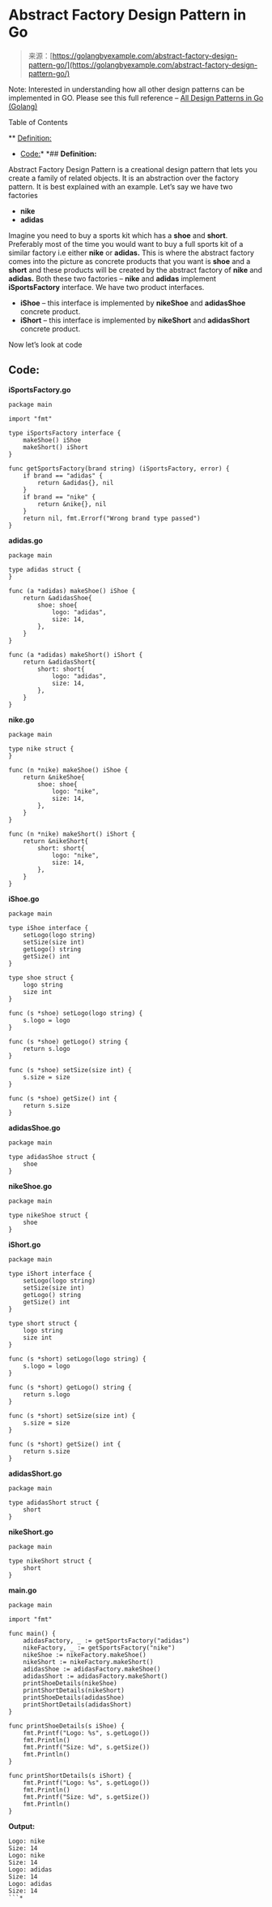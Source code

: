 <!--yml
category: 未分类
date: 2024-10-13 06:01:47
-->

# Abstract Factory Design Pattern in Go

> 来源：[https://golangbyexample.com/abstract-factory-design-pattern-go/](https://golangbyexample.com/abstract-factory-design-pattern-go/)

Note: Interested in understanding how all other design patterns can be implemented in GO. Please see this full reference – [All Design Patterns in Go (Golang)](https://golangbyexample.com/all-design-patterns-golang/)

Table of Contents

 **   [Definition:](#Definition "Definition:")
*   [Code:](#Code "Code:")*  *## **Definition:**

Abstract Factory Design Pattern is a creational design pattern that lets you create a family of related objects. It is an abstraction over the factory pattern. It is best explained with an example. Let’s say we have two factories

*   **nike**
*   **adidas**

Imagine you need to buy a sports kit which has a **shoe** and **short**. Preferably most of the time you would want to buy a full sports kit of a similar factory i.e either **nike** or **adidas.** This is where the abstract factory comes into the picture as concrete products that you want is **shoe** and a **short** and these products will be created by the abstract factory of **nike** and **adidas.**
Both these two factories – **nike** and **adidas** implement **iSportsFactory** interface.
We have two product interfaces.

*   **iShoe** – this interface is implemented by **nikeShoe** and **adidasShoe** concrete product.
*   **iShort** – this interface is implemented by **nikeShort** and **adidasShort** concrete product.

Now let’s look at code

## **Code:**

**iSportsFactory.go**

```
package main

import "fmt"

type iSportsFactory interface {
    makeShoe() iShoe
    makeShort() iShort
}

func getSportsFactory(brand string) (iSportsFactory, error) {
    if brand == "adidas" {
        return &adidas{}, nil
    }
    if brand == "nike" {
        return &nike{}, nil
    }
    return nil, fmt.Errorf("Wrong brand type passed")
}
```

**adidas.go**

```
package main

type adidas struct {
}

func (a *adidas) makeShoe() iShoe {
    return &adidasShoe{
        shoe: shoe{
            logo: "adidas",
            size: 14,
        },
    }
}

func (a *adidas) makeShort() iShort {
    return &adidasShort{
        short: short{
            logo: "adidas",
            size: 14,
        },
    }
} 
```

**nike.go**

```
package main

type nike struct {
}

func (n *nike) makeShoe() iShoe {
    return &nikeShoe{
        shoe: shoe{
            logo: "nike",
            size: 14,
        },
    }
}

func (n *nike) makeShort() iShort {
    return &nikeShort{
        short: short{
            logo: "nike",
            size: 14,
        },
    }
}
```

**iShoe.go**

```
package main

type iShoe interface {
    setLogo(logo string)
    setSize(size int)
    getLogo() string
    getSize() int
}

type shoe struct {
    logo string
    size int
}

func (s *shoe) setLogo(logo string) {
    s.logo = logo
}

func (s *shoe) getLogo() string {
    return s.logo
}

func (s *shoe) setSize(size int) {
    s.size = size
}

func (s *shoe) getSize() int {
    return s.size
} 
```

**adidasShoe.go**

```
package main

type adidasShoe struct {
	shoe
} 
```

**nikeShoe.go**

```
package main

type nikeShoe struct {
    shoe
}
```

**iShort.go**

```
package main

type iShort interface {
    setLogo(logo string)
    setSize(size int)
    getLogo() string
    getSize() int
}

type short struct {
    logo string
    size int
}

func (s *short) setLogo(logo string) {
    s.logo = logo
}

func (s *short) getLogo() string {
    return s.logo
}

func (s *short) setSize(size int) {
    s.size = size
}

func (s *short) getSize() int {
    return s.size
}
```

**adidasShort.go**

```
package main

type adidasShort struct {
    short
}
```

**nikeShort.go**

```
package main

type nikeShort struct {
    short
}
```

**main.go**

```
package main

import "fmt"

func main() {
    adidasFactory, _ := getSportsFactory("adidas")
    nikeFactory, _ := getSportsFactory("nike")
    nikeShoe := nikeFactory.makeShoe()
    nikeShort := nikeFactory.makeShort()
    adidasShoe := adidasFactory.makeShoe()
    adidasShort := adidasFactory.makeShort()
    printShoeDetails(nikeShoe)
    printShortDetails(nikeShort)
    printShoeDetails(adidasShoe)
    printShortDetails(adidasShort)
}

func printShoeDetails(s iShoe) {
    fmt.Printf("Logo: %s", s.getLogo())
    fmt.Println()
    fmt.Printf("Size: %d", s.getSize())
    fmt.Println()
}

func printShortDetails(s iShort) {
    fmt.Printf("Logo: %s", s.getLogo())
    fmt.Println()
    fmt.Printf("Size: %d", s.getSize())
    fmt.Println()
}
```

**Output:**

```
Logo: nike
Size: 14
Logo: nike
Size: 14
Logo: adidas
Size: 14
Logo: adidas
Size: 14
```*